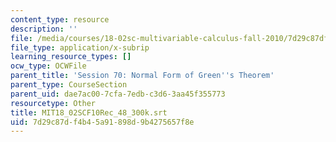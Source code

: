 ```yaml
---
content_type: resource
description: ''
file: /media/courses/18-02sc-multivariable-calculus-fall-2010/7d29c87df4b45a91898d9b4275657f8e_MIT18_02SCF10Rec_48_300k.vtt
file_type: application/x-subrip
learning_resource_types: []
ocw_type: OCWFile
parent_title: 'Session 70: Normal Form of Green''s Theorem'
parent_type: CourseSection
parent_uid: dae7ac00-7cfa-7edb-c3d6-3aa45f355773
resourcetype: Other
title: MIT18_02SCF10Rec_48_300k.srt
uid: 7d29c87d-f4b4-5a91-898d-9b4275657f8e
---
```

